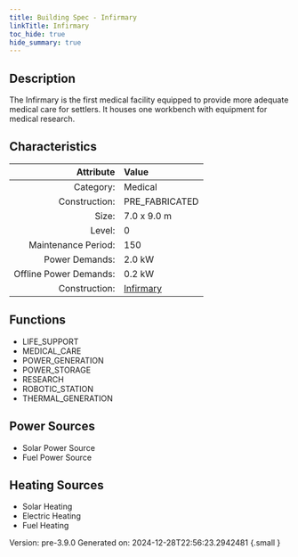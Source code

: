 ```yaml
---
title: Building Spec - Infirmary
linkTitle: Infirmary
toc_hide: true
hide_summary: true
---
```


## Description
The Infirmary is the first medical facility equipped to provide more adequate medical care for settlers. It houses one workbench with equipment for medical research.

## Characteristics

| Attribute      | Value |
|--------:|:------|
|Category:|Medical|
|Construction:|PRE_FABRICATED|
|Size:|7.0 x 9.0 m|
|Level:|0|
|Maintenance Period:|150|
|Power Demands:|2.0 kW|
|Offline Power Demands:|0.2 kW|
|Construction:|[Infirmary](/docs/definitions/construction/infirmary)|

## Functions
      
- LIFE_SUPPORT
- MEDICAL_CARE
- POWER_GENERATION
- POWER_STORAGE
- RESEARCH
- ROBOTIC_STATION
- THERMAL_GENERATION


## Power Sources
      
- Solar Power Source
- Fuel Power Source

## Heating Sources

- Solar Heating
- Electric Heating
- Fuel Heating

Version: pre-3.9.0 Generated on: 2024-12-28T22:56:23.2942481
{.small }